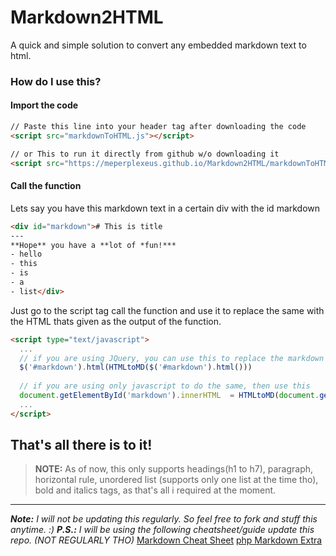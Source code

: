 # Markdown2HTML
A quick and simple solution to convert any embedded markdown text to html.

### How do I use this?
#### Import the code
```html
// Paste this line into your header tag after downloading the code
<script src="markdownToHTML.js"></script>

// or This to run it directly from github w/o downloading it
<script src="https://meperplexeus.github.io/Markdown2HTML/markdownToHTML.js"></script>
```

#### Call the function
Lets say you have this markdown text in a certain div with the id markdown
```html
<div id="markdown"># This is title
---
**Hope** you have a **lot of *fun!***
- hello
- this
- is
- a
- list</div>
```
Just go to the script tag call the function and use it to replace the same with the HTML thats given as the output of the function.
```html
<script type="text/javascript">
  ...
  // if you are using JQuery, you can use this to replace the markdown div's content with HTML
  $('#markdown').html(HTMLtoMD($('#markdown').html()))
  
  // if you are using only javascript to do the same, then use this
  document.getElementById('markdown').innerHTML  = HTMLtoMD(document.getElementById('markdown').innerHTML);
  ...
</script>
```
## That's all there is to it!

> **NOTE:**
> As of now, this only supports headings(h1 to h7), paragraph, horizontal rule, unordered list (supports only one list at the time tho), bold and italics tags, as that's all i required at the moment.
---

***Note:** I will not be updating this regularly. So feel free to fork and stuff this anytime. :)*
***P.S.:** I will be using the following cheatsheet/guide update this repo. (NOT REGULARLY THO)*
[Markdown Cheat Sheet](https://www.markdownguide.org/cheat-sheet/)
[php Markdown Extra](https://michelf.ca/projects/php-markdown/extra/)
